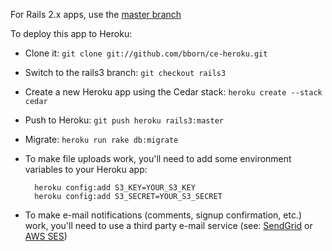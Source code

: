 For Rails 2.x apps, use the [master branch](https://github.com/bborn/ce-heroku/tree/)

To deploy this app to Heroku:

* Clone it: `git clone git://github.com/bborn/ce-heroku.git`
* Switch to the rails3 branch: `git checkout rails3`
* Create a new Heroku app using the Cedar stack: `heroku create --stack cedar`
* Push to Heroku: `git push heroku rails3:master`
* Migrate: `heroku run rake db:migrate`
* To make file uploads work, you'll need to add some environment variables to your Heroku app:

		heroku config:add S3_KEY=YOUR_S3_KEY
		heroku config:add S3_SECRET=YOUR_S3_SECRET

* To make e-mail notifications (comments, signup confirmation, etc.) work, you'll need to use a third party e-mail service (see: [SendGrid](http://addons.heroku.com/sendgrid) or [AWS SES](https://github.com/drewblas/aws-ses))
